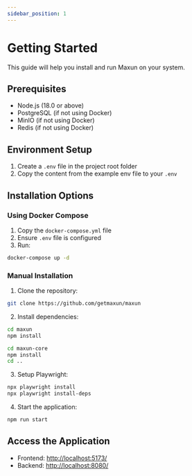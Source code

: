 ```yaml
---
sidebar_position: 1
---
```


# Getting Started

This guide will help you install and run Maxun on your system.

## Prerequisites

- Node.js (18.0 or above)
- PostgreSQL (if not using Docker)
- MinIO (if not using Docker)
- Redis (if not using Docker)

## Environment Setup

1. Create a `.env` file in the project root folder
2. Copy the content from the example env file to your `.env`

## Installation Options

### Using Docker Compose

1. Copy the `docker-compose.yml` file
2. Ensure `.env` file is configured
3. Run:
```bash
docker-compose up -d
```

### Manual Installation

1. Clone the repository:
```bash
git clone https://github.com/getmaxun/maxun
```

2. Install dependencies:
```bash
cd maxun
npm install

cd maxun-core 
npm install
cd ..
```

3. Setup Playwright:
```bash
npx playwright install
npx playwright install-deps
```

4. Start the application:
```bash
npm run start
```

## Access the Application

- Frontend: [http://localhost:5173/](http://localhost:5173/)
- Backend: [http://localhost:8080/](http://localhost:8080/)